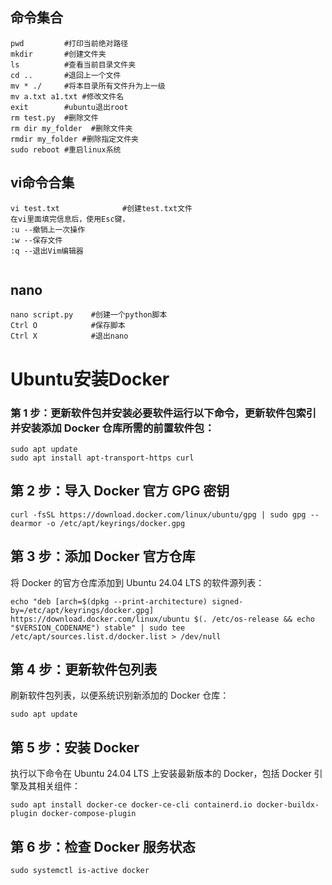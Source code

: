 ## 命令集合

```
pwd         #打印当前绝对路径
mkdir       #创建文件夹
ls          #查看当前目录文件夹  
cd ..       #退回上一个文件
mv * ./     #将本目录所有文件升为上一级
mv a.txt a1.txt #修改文件名
exit        #ubuntu退出root
rm test.py  #删除文件
rm dir my_folder  #删除文件夹
rmdir my_folder #删除指定文件夹
sudo reboot #重启linux系统
```

## vi命令合集

```
vi test.txt              #创建test.txt文件
在vi里面填完信息后，使用Esc键，
:u --撤销上一次操作
:w --保存文件
:q --退出Vim编辑器


```

## nano

```
nano script.py    #创建一个python脚本
Ctrl O            #保存脚本
Ctrl X            #退出nano
```



# Ubuntu安装Docker

### 第 1 步：更新软件包并安装必要软件运行以下命令，更新软件包索引并安装添加 Docker 仓库所需的前置软件包：

```
sudo apt update
sudo apt install apt-transport-https curl
```

## 第 2 步：导入 Docker 官方 GPG 密钥

```
curl -fsSL https://download.docker.com/linux/ubuntu/gpg | sudo gpg --dearmor -o /etc/apt/keyrings/docker.gpg
```

## 第 3 步：添加 Docker 官方仓库

将 Docker 的官方仓库添加到 Ubuntu 24.04 LTS 的软件源列表：

```
echo "deb [arch=$(dpkg --print-architecture) signed-by=/etc/apt/keyrings/docker.gpg] https://download.docker.com/linux/ubuntu $(. /etc/os-release && echo "$VERSION_CODENAME") stable" | sudo tee /etc/apt/sources.list.d/docker.list > /dev/null
```

## 第 4 步：更新软件包列表

刷新软件包列表，以便系统识别新添加的 Docker 仓库：

```
sudo apt update
```

## 第 5 步：安装 Docker

执行以下命令在 Ubuntu 24.04 LTS 上安装最新版本的 Docker，包括 Docker 引擎及其相关组件：

```
sudo apt install docker-ce docker-ce-cli containerd.io docker-buildx-plugin docker-compose-plugin
```

## 第 6 步：检查 Docker 服务状态

```
sudo systemctl is-active docker
```


